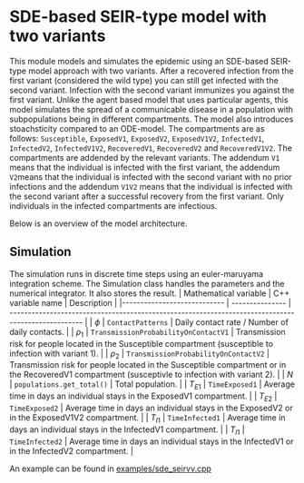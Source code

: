 # SDE-based SEIR-type model with two variants

This module models and simulates the epidemic using an SDE-based SEIR-type model approach with two variants. After a recovered infection from the first variant (considered the wild type) you can still get infected with the second variant. Infection with the second variant immunizes you against the first variant. Unlike the agent based model that uses particular agents, this model simulates the spread of a communicable disease in a population with subpopulations being in different compartments. The model also introduces stoachsticity compared to an ODE-model. The compartments are as follows: `Susceptible`,  `ExposedV1`, `ExposedV2`, `ExposedV1V2`,  `InfectedV1`, `InfectedV2`, `InfectedV1V2`, `RecoveredV1`, `RecoveredV2` and `RecoveredV1V2`. The compartments are addended by the relevant variants. The addendum `V1` means that the individual is infected with the first variant, the addendum `V2`means that the individual is infected with the second variant with no prior infections and the addendum `V1V2` means that the individual is infected with the second variant after a successful recovery from the first variant. Only individuals in the infected compartments are infectious. 

Below is an overview of the model architecture.



## Simulation

The simulation runs in discrete time steps using an euler-maruyama integration scheme. The Simulation class handles the parameters and the numerical integrator. It also stores the result. 
| Mathematical variable                   | C++ variable name | Description |
|---------------------------- | --------------- | -------------------------------------------------------------------------------------------------- |
| $\phi$                      |  `ContactPatterns`               | Daily contact rate / Number of daily contacts. |
| $\rho_1$                      |  `TransmissionProbabilityOnContactV1`               | Transmission risk for people located in the Susceptible compartment (susceptible to infection with variant 1). |
| $\rho_2$                      |  `TransmissionProbabilityOnContactV2`               | Transmission risk for people located in the Susceptible compartment or in the RecoveredV1 compartment (susceptivle to infection with variant 2). |
| $N$                         | `populations.get_total()`   | Total population. |
| $T_{E1}$                    |  `TimeExposed1`               | Average time in days an individual stays in the ExposedV1 compartment. |
| $T_{E2}$                    |  `TimeExposed2`               | Average time in days an individual stays in the ExposedV2 or in the ExposedV1V2 compartment. |
| $T_{I1}$                    |  `TimeInfected1`               | Average time in days an individual stays in the InfectedV1 compartment. |
| $T_{I1}$                    |  `TimeInfected2`               | Average time in days an individual stays in the InfectedV1 or in the InfectedV2 compartment. |

An example can be found in [examples/sde_seirvv.cpp](../../examples/sde_seirvv.cpp)